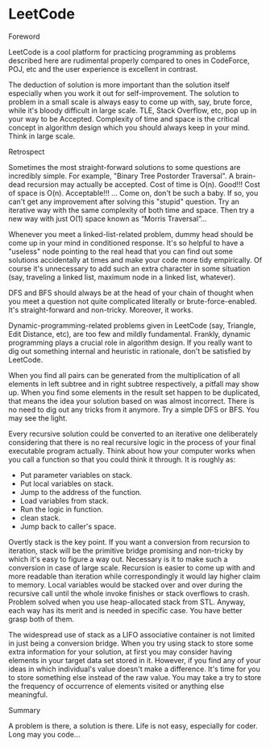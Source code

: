 LeetCode
========
Foreword

LeetCode is a cool platform for practicing programming as problems described here are rudimental properly compared to ones in CodeForce, POJ, etc and the user experience is excellent in contrast.

The deduction of solution is more important than the solution itself especially when you work it out for self-improvement. The solution to problem in a small scale is always easy to come up with, say, brute force, while it's bloody difficult in large scale.  TLE, Stack Overflow, etc, pop up in your way to be Accepted. Complexity of time and space is the critical concept in algorithm design which you should always keep in your mind. Think in large scale.

Retrospect

Sometimes the most straight-forward solutions to some questions are incredibly simple. For example, "Binary Tree Postorder Traversal". A brain-dead recursion may actually be accepted. Cost of time is O(n). Good!!! Cost of space is O(n). Acceptable!!! ... Come on, don't be such a baby. If so, you can't get any improvement after solving this "stupid" question. Try an iterative way with the same complexity of both time and space. Then try a new way with just O(1) space known as “Morris Traversal”...

Whenever you meet a linked-list-related problem, dummy head should be come up in your mind in conditioned response. It's so helpful to have a "useless" node pointing to the real head that you can find out some solutions accidentally at times and make your code more tidy empirically. Of course it's unnecessary to add such an extra character in some situation (say, traveling a linked list, maximum node in a linked list, whatever).

DFS and BFS should always be at the head of your chain of thought when you meet a question not quite complicated literally or brute-force-enabled. It's straight-forward and non-tricky. Moreover, it works.

Dynamic-programming-related problems given in LeetCode (say, Triangle, Edit Distance, etc), are too few and mildly fundamental. Frankly, dynamic programming plays a crucial role in algorithm design. If you really want to dig out something internal and heuristic in rationale, don't be satisfied by LeetCode.

When you find all pairs can be generated from the multiplication of all elements in left subtree and in right subtree respectively, a pitfall may show up. When you find some elements in the result set happen to be duplicated, that means the idea your solution based on was almost incorrect. There is no need to dig out any tricks from it anymore. Try a simple DFS or BFS. You may see the light.

Every recursive solution could be converted to an iterative one deliberately considering that there is no real recursive logic in the process of your final executable program actually. Think about how your computer works when you call a function so that you could think it through. It is roughly as:

* Put parameter variables on stack.
* Put local variables on stack.
* Jump to the address of the function.
* Load variables from stack.
* Run the logic in function.
* clean stack.
* Jump back to caller's space.

Overtly stack is the key point. If you want a conversion from recursion to iteration, stack will be the primitive bridge promising and non-tricky by which it's easy to figure a way out. Necessary is it to make such a conversion in case of large scale. Recursion is easier to come up with and more readable than iteration while correspondingly it would lay higher claim to memory. Local variables would be stacked over and over during the recursive call until the whole invoke finishes or stack overflows to crash. Problem solved when you use heap-allocated stack from STL. Anyway, each way has its merit and is needed in specific case. You have better grasp both of them.

The widespread use of stack as a LIFO associative container is not limited in just being a conversion bridge. When you try using stack to store some extra information for your solution, at first you may consider having elements in your target data set stored in it. However, if you find any of your ideas in which individual's value doesn't make a difference. It's time for you to store something else instead of the raw value. You may take a try to store the frequency of occurrence of elements visited or anything else meaningful.

Summary

A problem is there, a solution is there.
Life is not easy, especially for coder. 
Long may you code...


